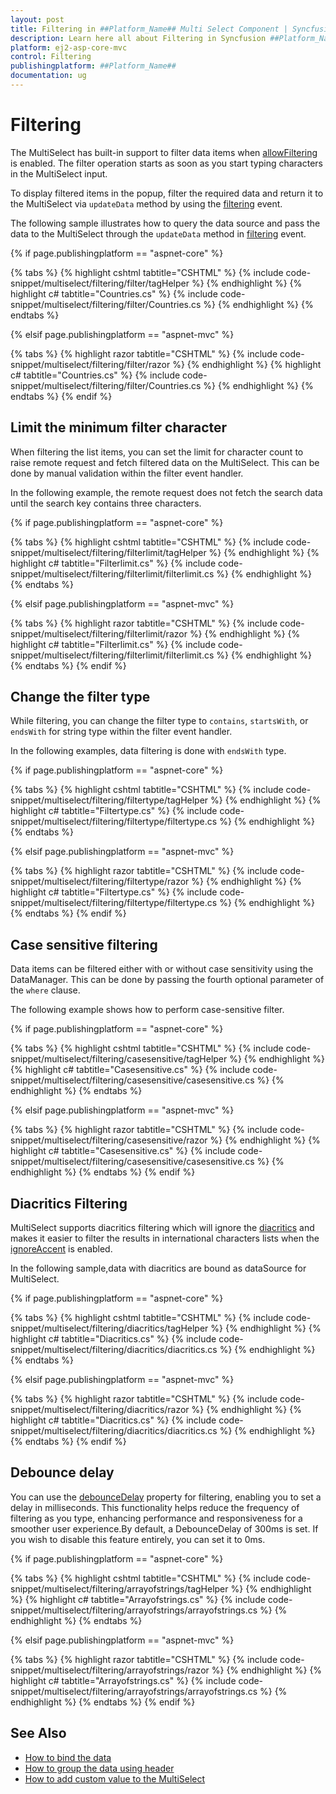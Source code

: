 ```yaml
---
layout: post
title: Filtering in ##Platform_Name## Multi Select Component | Syncfusion
description: Learn here all about Filtering in Syncfusion ##Platform_Name## Multi Select component of Syncfusion Essential JS 2 and more.
platform: ej2-asp-core-mvc
control: Filtering
publishingplatform: ##Platform_Name##
documentation: ug
---
```



# Filtering

The MultiSelect has built-in support to filter data items when [allowFiltering](https://help.syncfusion.com/cr/aspnetcore-js2/Syncfusion.EJ2.DropDowns.MultiSelect.html#Syncfusion_EJ2_DropDowns_MultiSelect_AllowFiltering) is enabled. The filter operation starts as soon as you start typing characters in the MultiSelect input.

To display filtered items in the popup, filter the required data and return it to the MultiSelect via `updateData` method by using the [filtering](https://help.syncfusion.com/cr/aspnetcore-js2/Syncfusion.EJ2.DropDowns.MultiSelect.html#Syncfusion_EJ2_DropDowns_MultiSelect_Filtering) event.

The following sample illustrates how to query the data source and pass the data to the MultiSelect through the `updateData` method in [filtering](https://help.syncfusion.com/cr/aspnetcore-js2/Syncfusion.EJ2.DropDowns.MultiSelect.html#Syncfusion_EJ2_DropDowns_MultiSelect_Filtering) event.

{% if page.publishingplatform == "aspnet-core" %}

{% tabs %}
{% highlight cshtml tabtitle="CSHTML" %}
{% include code-snippet/multiselect/filtering/filter/tagHelper %}
{% endhighlight %}
{% highlight c# tabtitle="Countries.cs" %}
{% include code-snippet/multiselect/filtering/filter/Countries.cs %}
{% endhighlight %}
{% endtabs %}

{% elsif page.publishingplatform == "aspnet-mvc" %}

{% tabs %}
{% highlight razor tabtitle="CSHTML" %}
{% include code-snippet/multiselect/filtering/filter/razor %}
{% endhighlight %}
{% highlight c# tabtitle="Countries.cs" %}
{% include code-snippet/multiselect/filtering/filter/Countries.cs %}
{% endhighlight %}
{% endtabs %}
{% endif %}



## Limit the minimum filter character

When filtering the list items, you can set the limit for character count to raise remote request and fetch filtered data on the MultiSelect. This can be done by manual validation within the filter event handler.

In the following example, the remote request does not fetch the search data until the search key contains three characters.

{% if page.publishingplatform == "aspnet-core" %}

{% tabs %}
{% highlight cshtml tabtitle="CSHTML" %}
{% include code-snippet/multiselect/filtering/filterlimit/tagHelper %}
{% endhighlight %}
{% highlight c# tabtitle="Filterlimit.cs" %}
{% include code-snippet/multiselect/filtering/filterlimit/filterlimit.cs %}
{% endhighlight %}
{% endtabs %}

{% elsif page.publishingplatform == "aspnet-mvc" %}

{% tabs %}
{% highlight razor tabtitle="CSHTML" %}
{% include code-snippet/multiselect/filtering/filterlimit/razor %}
{% endhighlight %}
{% highlight c# tabtitle="Filterlimit.cs" %}
{% include code-snippet/multiselect/filtering/filterlimit/filterlimit.cs %}
{% endhighlight %}
{% endtabs %}
{% endif %}



## Change the filter type

While filtering, you can change the filter type to `contains`, `startsWith`, or `endsWith` for string type within the filter event handler.

In the following examples, data filtering is done with `endsWith` type.

{% if page.publishingplatform == "aspnet-core" %}

{% tabs %}
{% highlight cshtml tabtitle="CSHTML" %}
{% include code-snippet/multiselect/filtering/filtertype/tagHelper %}
{% endhighlight %}
{% highlight c# tabtitle="Filtertype.cs" %}
{% include code-snippet/multiselect/filtering/filtertype/filtertype.cs %}
{% endhighlight %}
{% endtabs %}

{% elsif page.publishingplatform == "aspnet-mvc" %}

{% tabs %}
{% highlight razor tabtitle="CSHTML" %}
{% include code-snippet/multiselect/filtering/filtertype/razor %}
{% endhighlight %}
{% highlight c# tabtitle="Filtertype.cs" %}
{% include code-snippet/multiselect/filtering/filtertype/filtertype.cs %}
{% endhighlight %}
{% endtabs %}
{% endif %}



## Case sensitive filtering

Data items can be filtered either with or without case sensitivity using the DataManager. This can be done by passing the fourth optional parameter of the `where` clause.

The following example shows how to perform case-sensitive filter.

{% if page.publishingplatform == "aspnet-core" %}

{% tabs %}
{% highlight cshtml tabtitle="CSHTML" %}
{% include code-snippet/multiselect/filtering/casesensitive/tagHelper %}
{% endhighlight %}
{% highlight c# tabtitle="Casesensitive.cs" %}
{% include code-snippet/multiselect/filtering/casesensitive/casesensitive.cs %}
{% endhighlight %}
{% endtabs %}

{% elsif page.publishingplatform == "aspnet-mvc" %}

{% tabs %}
{% highlight razor tabtitle="CSHTML" %}
{% include code-snippet/multiselect/filtering/casesensitive/razor %}
{% endhighlight %}
{% highlight c# tabtitle="Casesensitive.cs" %}
{% include code-snippet/multiselect/filtering/casesensitive/casesensitive.cs %}
{% endhighlight %}
{% endtabs %}
{% endif %}



## Diacritics Filtering

MultiSelect supports diacritics filtering which will ignore the [diacritics](https://en.wikipedia.org/wiki/Diacritic) and makes it easier to filter the results in international characters lists when the [ignoreAccent](https://help.syncfusion.com/cr/aspnetcore-js2/Syncfusion.EJ2.DropDowns.MultiSelect.html#Syncfusion_EJ2_DropDowns_MultiSelect_IgnoreAccent) is enabled.

In the following sample,data with diacritics are bound as dataSource for MultiSelect.

{% if page.publishingplatform == "aspnet-core" %}

{% tabs %}
{% highlight cshtml tabtitle="CSHTML" %}
{% include code-snippet/multiselect/filtering/diacritics/tagHelper %}
{% endhighlight %}
{% highlight c# tabtitle="Diacritics.cs" %}
{% include code-snippet/multiselect/filtering/diacritics/diacritics.cs %}
{% endhighlight %}
{% endtabs %}

{% elsif page.publishingplatform == "aspnet-mvc" %}

{% tabs %}
{% highlight razor tabtitle="CSHTML" %}
{% include code-snippet/multiselect/filtering/diacritics/razor %}
{% endhighlight %}
{% highlight c# tabtitle="Diacritics.cs" %}
{% include code-snippet/multiselect/filtering/diacritics/diacritics.cs %}
{% endhighlight %}
{% endtabs %}
{% endif %}

## Debounce delay

You can use the [debounceDelay](https://help.syncfusion.com/cr/aspnetcore-js2/syncfusion.ej2.dropdowns.multiselect.html#Syncfusion_EJ2_DropDowns_MultiSelect_DebounceDelay) property for filtering, enabling you to set a delay in milliseconds. This functionality helps reduce the frequency of filtering as you type, enhancing performance and responsiveness for a smoother user experience.By default, a DebounceDelay of 300ms is set. If you wish to disable this feature entirely, you can set it to 0ms.

{% if page.publishingplatform == "aspnet-core" %}

{% tabs %}
{% highlight cshtml tabtitle="CSHTML" %}
{% include code-snippet/multiselect/filtering/arrayofstrings/tagHelper %}
{% endhighlight %}
{% highlight c# tabtitle="Arrayofstrings.cs" %}
{% include code-snippet/multiselect/filtering/arrayofstrings/arrayofstrings.cs %}
{% endhighlight %}
{% endtabs %}

{% elsif page.publishingplatform == "aspnet-mvc" %}

{% tabs %}
{% highlight razor tabtitle="CSHTML" %}
{% include code-snippet/multiselect/filtering/arrayofstrings/razor %}
{% endhighlight %}
{% highlight c# tabtitle="Arrayofstrings.cs" %}
{% include code-snippet/multiselect/filtering/arrayofstrings/arrayofstrings.cs %}
{% endhighlight %}
{% endtabs %}
{% endif %}

## See Also

* [How to bind the data](https://ej2.syncfusion.com/aspnetmvc/documentation/multi-select/data-binding)
* [How to group the data using header](https://ej2.syncfusion.com/aspnetmvc/documentation/multi-select/grouping)
* [How to add custom value to the MultiSelect](https://ej2.syncfusion.com/aspnetmvc/documentation/multi-select/custom-value)